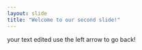 ```yaml
---
layout: slide
title: "Welcome to our second slide!"
---
```

your text edited
use the left arrow to go back!
